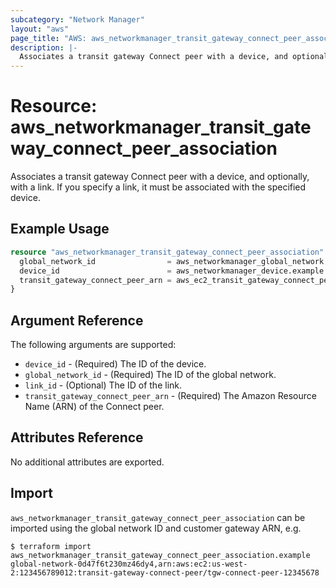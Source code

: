 ```yaml
---
subcategory: "Network Manager"
layout: "aws"
page_title: "AWS: aws_networkmanager_transit_gateway_connect_peer_association"
description: |-
  Associates a transit gateway Connect peer with a device, and optionally, with a link.
---
```


# Resource: aws_networkmanager_transit_gateway_connect_peer_association

Associates a transit gateway Connect peer with a device, and optionally, with a link.
If you specify a link, it must be associated with the specified device.

## Example Usage

```terraform
resource "aws_networkmanager_transit_gateway_connect_peer_association" "example" {
  global_network_id                = aws_networkmanager_global_network.example.id
  device_id                        = aws_networkmanager_device.example.id
  transit_gateway_connect_peer_arn = aws_ec2_transit_gateway_connect_peer.example.arn
}
```

## Argument Reference

The following arguments are supported:

* `device_id` - (Required) The ID of the device.
* `global_network_id` - (Required) The ID of the global network.
* `link_id` - (Optional) The ID of the link.
* `transit_gateway_connect_peer_arn` - (Required) The Amazon Resource Name (ARN) of the Connect peer.

## Attributes Reference

No additional attributes are exported.

## Import

`aws_networkmanager_transit_gateway_connect_peer_association` can be imported using the global network ID and customer gateway ARN, e.g.

```
$ terraform import aws_networkmanager_transit_gateway_connect_peer_association.example global-network-0d47f6t230mz46dy4,arn:aws:ec2:us-west-2:123456789012:transit-gateway-connect-peer/tgw-connect-peer-12345678
```
